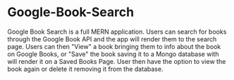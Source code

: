 # Google-Book-Search

Google Book Search is a full MERN application. Users can search for books through the Google Book API and the app will render them to the search page. Users can then "View" a book bringing them to info about the book on Google Books, or "Save" the book saving it to a Mongo database with will render it on a Saved Books Page. User then have the option to view the book again or delete it removing it from the database.